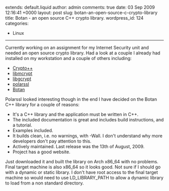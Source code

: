 extends: default.liquid
author: admin
comments: true
date: 03 Sep 2009 12:16:41 +0000
layout: post
slug: botan-an-open-source-c-crypto-library
title: Botan - an open source C++ crypto library.
wordpress_id: 124
categories:
- Linux
---

Currently working on an assignment for my Internet Security unit and needed an
open source crypto library. Had a look at a couple I already had installed on my
workstation and a couple of others including:

  * [Crypto++](http://www.cryptopp.com/)
  * [libmcrypt](http://freshmeat.net/projects/libmcrypt/)
  * [libgcrypt](http://directory.fsf.org/project/libgcrypt/)
  * [polarssl](http://www.polarssl.org/)
  * [Botan](http://botan.randombit.net/news/)

Polarssl looked interesting though in the end I have decided on the Botan C++
library for a couple of reasons:

  * It's a C++ library and the application must be written in C++.
  * The included documentation is great and includes build instructions, and a tutorial.
  * Examples included.
  * It builds clean, i.e. no warnings, with -Wall. I don't understand why more developers
  don't pay attention to this.
  * Actively maintained. Last release was the 13th of August, 2009.
  * Project has a good website.

Just downloaded it and built the library on Arch x86_64 with no problems. Final
target machine is also x86_64 so it looks good. Not sure if I should go with a
dynamic or static library. I don't have root access to the final target machine
so would need to use LD_LIBRARY_PATH to allow a dynamic library to load from a
non standard directory.
